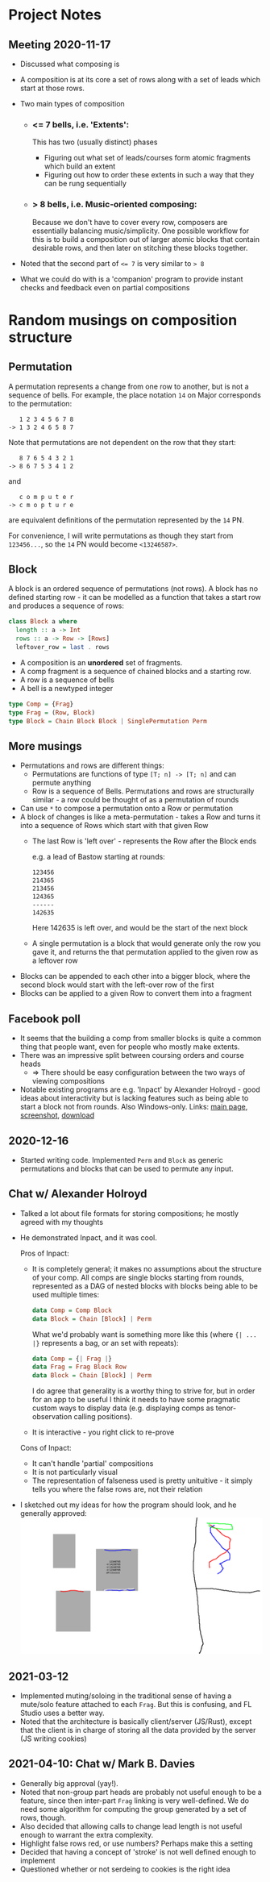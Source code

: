 # Project Notes

## Meeting 2020-11-17

- Discussed what composing is
- A composition is at its core a set of rows along with a set of leads which start at those rows.
- Two main types of composition
  - ### <= 7 bells, i.e. 'Extents':
    
    This has two (usually distinct) phases
    - Figuring out what set of leads/courses form atomic fragments which build an extent
    - Figuring out how to order these extents in such a way that they can be rung sequentially

  - ### > 8 bells, i.e. Music-oriented composing:

    Because we don't have to cover every row, composers are essentially balancing music/simplicity.
    One possible workflow for this is to build a composition out of larger atomic blocks that contain
    desirable rows, and then later on stitching these blocks together.

- Noted that the second part of `<= 7` is very similar to `> 8`
- What we could do with is a 'companion' program to provide instant checks and feedback even on partial
  compositions

# Random musings on composition structure

## Permutation

A permutation represents a change from one row to another, but is not a sequence of bells.  For example,
the place notation `14` on Major corresponds to the permutation:
```
   1 2 3 4 5 6 7 8
-> 1 3 2 4 6 5 8 7
```

Note that permutations are not dependent on the row that they start:
```
   8 7 6 5 4 3 2 1
-> 8 6 7 5 3 4 1 2
```
and
```
   c o m p u t e r
-> c m o p t u r e
```
are equivalent definitions of the permutation represented by the `14` PN.

For convenience, I will write permutations as though they start from `123456...`, so the `14` PN
would become `<13246587>`.

## Block

A block is an ordered sequence of permutations (not rows).  A block has no defined starting row - it
can be modelled as a function that takes a start row and produces a sequence of rows:

```haskell
class Block a where
  length :: a -> Int
  rows :: a -> Row -> [Rows]
  leftover_row = last . rows
```

- A composition is an **unordered** set of fragments.
- A comp fragment is a sequence of chained blocks and a starting row.
- A row is a sequence of bells
- A bell is a newtyped integer

```haskell
type Comp = {Frag}
type Frag = (Row, Block)
type Block = Chain Block Block | SinglePermutation Perm
```

## More musings

- Permutations and rows are different things:
  - Permutations are functions of type `[T; n] -> [T; n]` and can permute anything
  - Row is a sequence of Bells.
  Permutations and rows are structurally similar - a row could be thought of as a permutation
  of rounds
- Can use `*` to compose a permutation onto a Row or permutation
- A block of changes is like a meta-permutation - takes a Row and turns it into a sequence of
  Rows which start with that given Row
  - The last Row is 'left over' - represents the Row after the Block ends

    e.g. a lead of Bastow starting at rounds:
    ```text
    123456
    214365
    213456
    124365
    ------
    142635
    ```

    Here 142635 is left over, and would be the start of the next block

  - A single permutation is a block that would generate only the row you gave it, and returns the
    that permutation applied to the given row as a leftover row
- Blocks can be appended to each other into a bigger block, where the second block would start with
  the left-over row of the first
- Blocks can be applied to a given Row to convert them into a fragment

## Facebook poll

- It seems that the building a comp from smaller blocks is quite a common thing that people want,
  even for people who mostly make extents.
- There was an impressive split between coursing orders and course heads
  - => There should be easy configuration between the two ways of viewing compositions
- Notable existing programs are e.g. 'Inpact' by Alexander Holroyd - good ideas about interactivity
  but is lacking features such as being able to start a block not from rounds.  Also Windows-only.
  Links: [main page](https://www.math.ubc.ca/~holroyd/inpact/help.html),
  [screenshot](https://www.math.ubc.ca/~holroyd/inpact/scrsht.gif),
  [download](https://www.math.ubc.ca/~holroyd/inpact/inpact1_2.zip)

## 2020-12-16

- Started writing code.  Implemented `Perm` and `Block` as generic permutations and blocks that can
  be used to permute any input.

## Chat w/ Alexander Holroyd

- Talked a lot about file formats for storing compositions; he mostly agreed with my thoughts
- He demonstrated Inpact, and it was cool.

  Pros of Inpact:
  - It is completely general; it makes no assumptions about the structure of your comp.  All comps
    are single blocks starting from rounds, represented as a DAG of nested blocks with blocks being
    able to be used multiple times:
    ```haskell
    data Comp = Comp Block
    data Block = Chain [Block] | Perm
    ```

    What we'd probably want is something more like this (where `{| ... |}` represents a bag, or an
    set with repeats):
    ```haskell
    data Comp = {| Frag |}
    data Frag = Frag Block Row
    data Block = Chain [Block] | Perm
    ```

    I do agree that generality is a worthy thing to strive for, but in order for an app to be
    useful I think it needs to have some pragmatic custom ways to display data (e.g. displaying
    comps as tenor-observation calling positions).
  - It is interactive - you right click to re-prove

  Cons of Inpact:
  - It can't handle 'partial' compositions
  - It is not particularly visual
  - The representation of falseness used is pretty unituitive - it simply tells you where the false
    rows are, not their relation
- I sketched out my ideas for how the program should look, and he generally approved:
  ![A-Holroyd sketch](a-holroyd.png)

## 2021-03-12

- Implemented muting/soloing in the traditional sense of having a mute/solo feature attached to each
  `Frag`.  But this is confusing, and FL Studio uses a better way.
- Noted that the architecture is basically client/server (JS/Rust), except that the client is in
  charge of storing all the data provided by the server (JS writing cookies)

## 2021-04-10: Chat w/ Mark B. Davies

- Generally big approval (yay!).
- Noted that non-group part heads are probably not useful enough to be a feature, since then
  inter-part `Frag` linking is very well-defined.  We do need some algorithm for computing the group
  generated by a set of rows, though.
- Also decided that allowing calls to change lead length is not useful enough to warrant the extra
  complexity.
- Highlight false rows red, or use numbers?  Perhaps make this a setting
- Decided that having a concept of 'stroke' is not well defined enough to implement
- Questioned whether or not serdeing to cookies is the right idea
